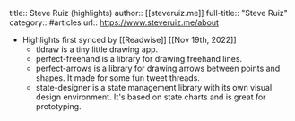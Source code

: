 title:: Steve Ruiz (highlights)
author:: [[steveruiz.me]]
full-title:: "Steve Ruiz"
category:: #articles
url:: https://www.steveruiz.me/about

- Highlights first synced by [[Readwise]] [[Nov 19th, 2022]]
	- tldraw is a tiny little drawing app.
	- perfect-freehand is a library for drawing freehand lines.
	- perfect-arrows is a library for drawing arrows between points and shapes. It made for some fun tweet threads.
	- state-designer is a state management library with its own visual design environment. It's based on state charts and is great for prototyping.